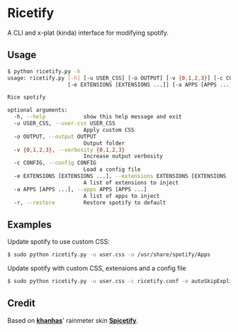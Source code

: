 # Ricetify

A CLI and x-plat (kinda) interface for modifying spotify. 

## Usage

```bash
$ python ricetify.py -h
usage: ricetify.py [-h] [-u USER_CSS] [-o OUTPUT] [-v {0,1,2,3}] [-c CONFIG]
                   [-e EXTENSIONS [EXTENSIONS ...]] [-a APPS [APPS ...]] [-r]

Rice spotify

optional arguments:
  -h, --help            show this help message and exit
  -u USER_CSS, --user-css USER_CSS
                        Apply custom CSS
  -o OUTPUT, --output OUTPUT
                        Output folder
  -v {0,1,2,3}, --verbosity {0,1,2,3}
                        Increase output verbosity
  -c CONFIG, --config CONFIG
                        Load a config file
  -e EXTENSIONS [EXTENSIONS ...], --extensions EXTENSIONS [EXTENSIONS ...]
                        A list of extensions to inject
  -a APPS [APPS ...], --apps APPS [APPS ...]
                        A list of apps to inject
  -r, --restore         Restore spotify to default

```

## Examples

Update spotify to use custom CSS:

```bash
$ sudo python ricetify.py -u user.css -o /usr/share/spotify/Apps
```

Update spotify with custom CSS, extensions and a config file

```bash
$ sudo python ricetify.py -u user.css -c ricetify.conf -e autoSkipExplicit.js -o /usr/share/spotify/Apps
```

## Credit

Based on [**khanhas**](https://github.com/khanhas)' rainmeter skin [**Spicetify**](https://github.com/khanhas/Spicetify).
